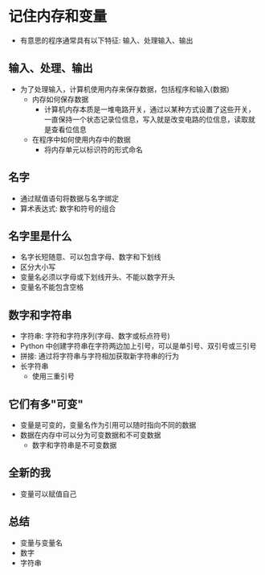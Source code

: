 # 记住内存和变量

- 有意思的程序通常具有以下特征: 输入、处理输入、输出

## 输入、处理、输出

- 为了处理输入，计算机使用内存来保存数据，包括程序和输入(数据)
  - 内存如何保存数据
    - 计算机内存本质是一堆电路开关，通过以某种方式设置了这些开关，一直保持一个状态记录位信息，写入就是改变电路的位信息，读取就是查看位信息
  - 在程序中如何使用内存中的数据
    - 将内存单元以标识符的形式命名

## 名字

- 通过赋值语句将数据与名字绑定
- 算术表达式: 数字和符号的组合

## 名字里是什么

- 名字长短随意、可以包含字母、数字和下划线
- 区分大小写
- 变量名必须以字母或下划线开头、不能以数字开头
- 变量名不能包含空格

## 数字和字符串

- 字符串: 字符和字符序列(字母、数字或标点符号)
- Python 中创建字符串在字符两边加上引号，可以是单引号、双引号或三引号
- 拼接: 通过将字符串与字符相加获取新字符串的行为
- 长字符串
  - 使用三重引号

## 它们有多"可变"

- 变量是可变的，变量名作为引用可以随时指向不同的数据
- 数据在内存中可以分为可变数据和不可变数据
  - 数字和字符串是不可变数据

## 全新的我

- 变量可以赋值自己

## 总结

- 变量与变量名
- 数字
- 字符串
